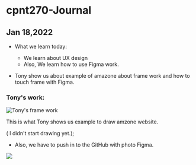 # cpnt270-Journal

## Jan 18,2022

- What we learn today:
   - We learn about UX design 
   - Also, We learn how to use Figma work. 

- Tony show us about example of amazone about frame work and how to touch frame with Figma. 

### Tony's work: 

![Tony's frame work](https://user-images.githubusercontent.com/56320722/150210631-093cec2f-4044-4b06-81eb-293c06401d29.JPG)


This is what Tony shows us example to draw amzone website. 

( I didn't start drawing yet.);

- Also, we have to push in to the GitHub with photo Figma. 

![](https://i.imgur.com/dc61Lk3.jpg)
